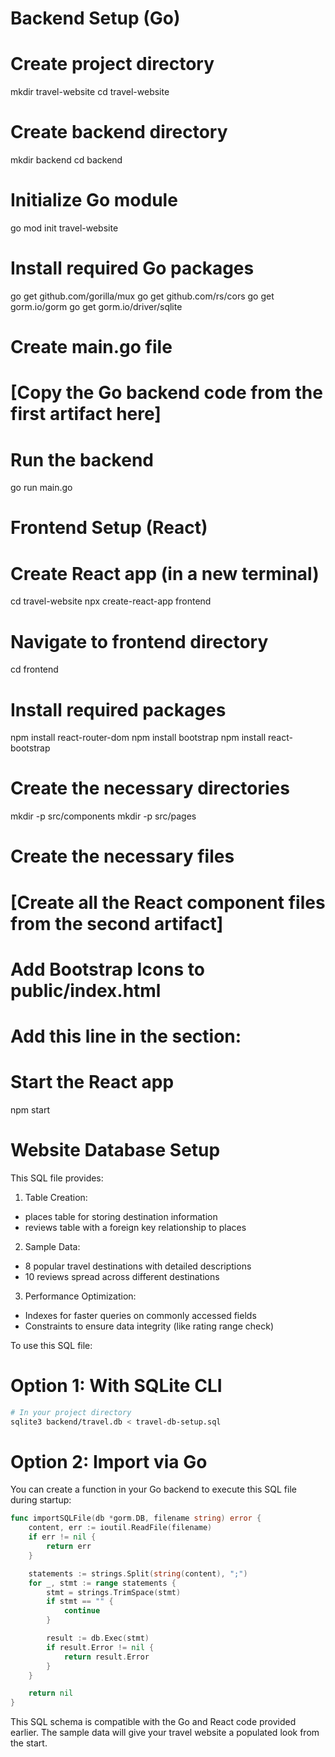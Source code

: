 # Backend Setup (Go)

# Create project directory
mkdir travel-website
cd travel-website

# Create backend directory
mkdir backend
cd backend

# Initialize Go module
go mod init travel-website

# Install required Go packages
go get github.com/gorilla/mux
go get github.com/rs/cors
go get gorm.io/gorm
go get gorm.io/driver/sqlite

# Create main.go file
# [Copy the Go backend code from the first artifact here]

# Run the backend
go run main.go

# Frontend Setup (React)

# Create React app (in a new terminal)
cd travel-website
npx create-react-app frontend

# Navigate to frontend directory
cd frontend

# Install required packages
npm install react-router-dom
npm install bootstrap
npm install react-bootstrap

# Create the necessary directories
mkdir -p src/components
mkdir -p src/pages

# Create the necessary files
# [Create all the React component files from the second artifact]

# Add Bootstrap Icons to public/index.html
# Add this line in the <head> section:
# <link rel="stylesheet" href="https://cdn.jsdelivr.net/npm/bootstrap-icons@1.10.5/font/bootstrap-icons.css">

# Start the React app
npm start

# Website Database Setup
This SQL file provides:

1. Table Creation:

* places table for storing destination information
* reviews table with a foreign key relationship to places


2. Sample Data:

* 8 popular travel destinations with detailed descriptions
* 10 reviews spread across different destinations


3. Performance Optimization:

* Indexes for faster queries on commonly accessed fields
* Constraints to ensure data integrity (like rating range check)

To use this SQL file:

# Option 1: With SQLite CLI

```bash
# In your project directory
sqlite3 backend/travel.db < travel-db-setup.sql
```

# Option 2: Import via Go
You can create a function in your Go backend to execute this SQL file during startup:

```go
func importSQLFile(db *gorm.DB, filename string) error {
    content, err := ioutil.ReadFile(filename)
    if err != nil {
        return err
    }

    statements := strings.Split(string(content), ";")
    for _, stmt := range statements {
        stmt = strings.TrimSpace(stmt)
        if stmt == "" {
            continue
        }

        result := db.Exec(stmt)
        if result.Error != nil {
            return result.Error
        }
    }

    return nil
}
```

This SQL schema is compatible with the Go and React code provided earlier.
The sample data will give your travel website a populated look from the start.